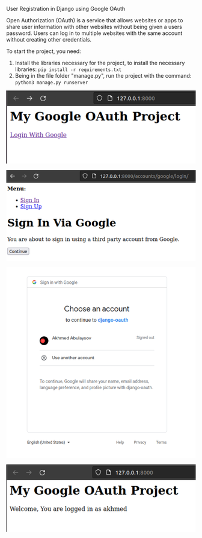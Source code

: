 User Registration in Django using Google OAuth

Open Authorization (OAuth) is a service that allows websites or apps to share user information with other websites 
without being given a users password. Users can log in to multiple websites with the same account without creating other credentials.



To start the project, you need:

1. Install the libraries necessary for the project, to install the necessary libraries: `pip install -r requirements.txt`
2. Being in the file folder "manage.py", run the project with the command:  `python3 manage.py runserver`



![alt text](readme_img/page1.png "image")

![alt text](readme_img/page2.png "image")

![alt text](readme_img/page3.png "image")

![alt text](readme_img/page4.png "image")
